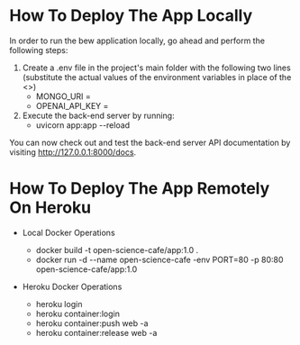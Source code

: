 # How To Deploy The App Locally
In order to run the bew application locally, go ahead and perform the following steps:

1. Create a .env file in the project's main folder with the following two lines (substitute the actual values of the environment variables in place of the <>)
    * MONGO_URI = <mongo-db-uri>
    * OPENAI_API_KEY = <openai-api-key>
4. Execute the back-end server by running:
    * uvicorn app:app --reload

You can now check out and test the back-end server API documentation by visiting http://127.0.0.1:8000/docs.

# How To Deploy The App Remotely On Heroku
* Local Docker Operations
    * docker build -t open-science-cafe/app:1.0 .
    * docker run -d --name open-science-cafe -env PORT=80 -p 80:80 open-science-cafe/app:1.0

* Heroku Docker Operations
    * heroku login
    * heroku container:login
    * heroku container:push web -a <app-name>
    * heroku container:release web -a <app-name>
